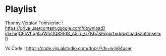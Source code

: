# Playlist
Thonny Version Tunisienne : 
  https://drive.usercontent.google.com/download?id=1uqCEbV6qe0qWhc1Q8SE18_A5Tu_CZKbZ&export=download&authuser=0

Vs Code : 
  https://code.visualstudio.com/docs/?dv=win64user
